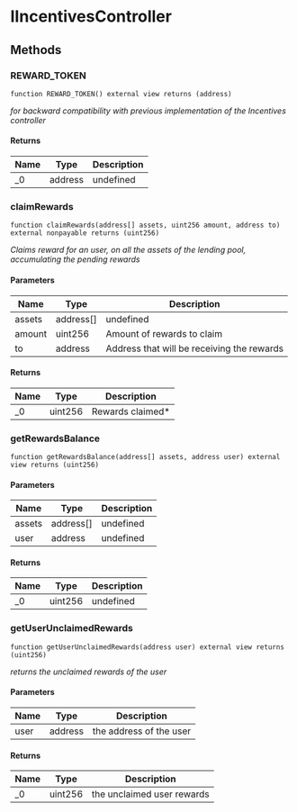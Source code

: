 # IIncentivesController









## Methods

### REWARD_TOKEN

```solidity
function REWARD_TOKEN() external view returns (address)
```



*for backward compatibility with previous implementation of the Incentives controller*


#### Returns

| Name | Type | Description |
|---|---|---|
| _0 | address | undefined |

### claimRewards

```solidity
function claimRewards(address[] assets, uint256 amount, address to) external nonpayable returns (uint256)
```



*Claims reward for an user, on all the assets of the lending pool, accumulating the pending rewards*

#### Parameters

| Name | Type | Description |
|---|---|---|
| assets | address[] | undefined |
| amount | uint256 | Amount of rewards to claim |
| to | address | Address that will be receiving the rewards |

#### Returns

| Name | Type | Description |
|---|---|---|
| _0 | uint256 | Rewards claimed* |

### getRewardsBalance

```solidity
function getRewardsBalance(address[] assets, address user) external view returns (uint256)
```





#### Parameters

| Name | Type | Description |
|---|---|---|
| assets | address[] | undefined |
| user | address | undefined |

#### Returns

| Name | Type | Description |
|---|---|---|
| _0 | uint256 | undefined |

### getUserUnclaimedRewards

```solidity
function getUserUnclaimedRewards(address user) external view returns (uint256)
```



*returns the unclaimed rewards of the user*

#### Parameters

| Name | Type | Description |
|---|---|---|
| user | address | the address of the user |

#### Returns

| Name | Type | Description |
|---|---|---|
| _0 | uint256 | the unclaimed user rewards |




